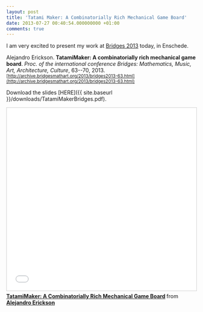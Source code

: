 ```yaml
---
layout: post
title: 'Tatami Maker: A Combinatorially Rich Mechanical Game Board'
date: 2013-07-27 00:40:54.000000000 +01:00
comments: true
---
```


I am very excited to present my work at
[Bridges 2013](http://bridgesmathart.org/bridges-2013/) today, in Enschede.

Alejandro Erickson.  **TatamiMaker: A combinatorially rich mechanical game board**.  _Proc. of the international conference Bridges: Mathematics, Music, Art, Architecture, Culture_,    63--70,  2013.
<sup>[http://archive.bridgesmathart.org/2013/bridges2013-63.html](http://archive.bridgesmathart.org/2013/bridges2013-63.html)</sup>

Download the slides [HERE]({{ site.baseurl
}}/downloads/TatamiMakerBridges.pdf).

<iframe src="//www.slideshare.net/slideshow/embed_code/key/ppZfbaJMmbIUCX" width="595" height="485" frameborder="0" marginwidth="0" marginheight="0" scrolling="no" style="border:1px solid #CCC; border-width:1px; margin-bottom:5px; max-width: 100%;" allowfullscreen> </iframe> <div style="margin-bottom:5px"> <strong> <a href="//www.slideshare.net/driggers/tatamimaker-a-combinatorially-rich-mechanical-game-board" title="TatamiMaker: A Combinatorially Rich Mechanical Game Board" target="_blank">TatamiMaker: A Combinatorially Rich Mechanical Game Board</a> </strong> from <strong><a href="//www.slideshare.net/driggers" target="_blank">Alejandro Erickson</a></strong> </div>
